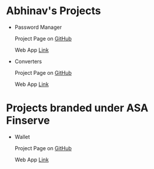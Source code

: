 # Abhinav's Projects

- Password Manager

  Project Page on [GitHub](https://github.com/abhinavsatheesh/Programming/tree/main/Web/JavaScriptPrograms/PasswordManager)
  
  Web App [Link](https://t.ly/Mw4Q8)
  
- Converters
  
  Project Page on [GitHub](https://github.com/abhinavsatheesh/Programming/tree/main/Web/JavaScriptPrograms/Converters)
  
  Web App [Link](https://rb.gy/lrjhkv)

# Projects branded under ASA Finserve 

- Wallet
  
  Project Page on [GitHub](https://github.com/asafinserve/Wallet)
  
  Web App [Link](https://asafinserve.github.io/Wallet)
